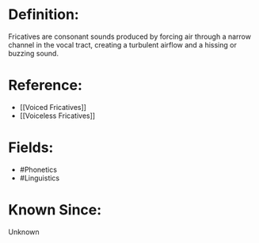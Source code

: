 

# Definition:
Fricatives are consonant sounds produced by forcing air through a narrow channel in the vocal tract, creating a turbulent airflow and a hissing or buzzing sound.

# Reference:
- [[Voiced Fricatives]]
- [[Voiceless Fricatives]]

# Fields: 
- #Phonetics
- #Linguistics

# Known Since:
Unknown

